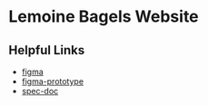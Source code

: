 # Lemoine Bagels Website

## Helpful Links
  - [figma](https://www.figma.com/file/dPqhwkIkhMjvASvbbqoXtj/Lemoine-Hot-Bagels)
  - [figma-prototype](https://www.figma.com/proto/dPqhwkIkhMjvASvbbqoXtj/Lemoine-Hot-Bagels?node-id=226%3A133&viewport=383%2C581%2C0.1379784643650055&scaling=min-zoom)
  - [spec-doc](https://docs.google.com/presentation/d/1dGOO3BkrU8I2aXTY2oqWYgysWeAiAL3_I_Ez_nFUgY0/edit?ts=5f8f398c)